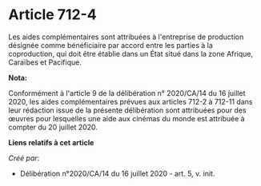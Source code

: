 # Article 712-4

Les aides complémentaires sont attribuées à l'entreprise de production désignée comme bénéficiaire par accord entre les
parties à la coproduction, qui doit être établie dans un État situé dans la zone Afrique, Caraïbes et Pacifique.

**Nota:**

Conformément à l'article 9 de la délibération n° 2020/CA/14 du 16 juillet 2020, les aides complémentaires prévues aux
articles 712-2 à 712-11 dans leur rédaction issue de la présente délibération sont attribuées pour des œuvres pour lesquelles
une aide aux cinémas du monde est attribuée à compter du 20 juillet 2020.

**Liens relatifs à cet article**

_Créé par_:

  - Délibération n°2020/CA/14 du 16 juillet 2020 - art. 5, v. init.

